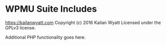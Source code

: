 # WPMU Suite Includes #
https://kailanwyatt.com
Copyright (c) 2016 Kailan Wyatt
Licensed under the GPLv3 license.

Additional PHP functionality goes here.